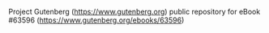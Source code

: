 Project Gutenberg (https://www.gutenberg.org) public repository for eBook #63596 (https://www.gutenberg.org/ebooks/63596)
